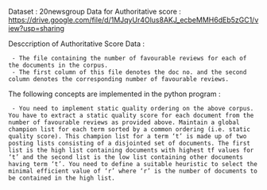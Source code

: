 Dataset : 20newsgroup 
Data for Authoritative score : https://drive.google.com/file/d/1MJqyUr4Olus8AKJ_ecbeMMH6dEb5zGC1/view?usp=sharing

Desccription of Authoritative Score Data : 


     - The file containing the number of favourable reviews for each of the documents in the corpus.
     - The first column of this file denotes the doc no. and the second column denotes the corresponding number of favourable reviews.


The following concepts are implemented in the python program :


     - You need to implement static quality ordering on the above corpus. You have to extract a static quality score for each document from the number of favourable reviews as provided above. Maintain a global champion list for each term sorted by a common ordering (i.e. static quality score). This champion list for a term ‘t’ is made up of two posting lists consisting of a disjointed set of documents. The first list is the high list containing documents with highest tf values for ‘t’ and the second list is the low list containing other documents having term ‘t’. You need to define a suitable heuristic to select the minimal efficient value of ‘r’ where ‘r’ is the number of documents to be contained in the high list.


